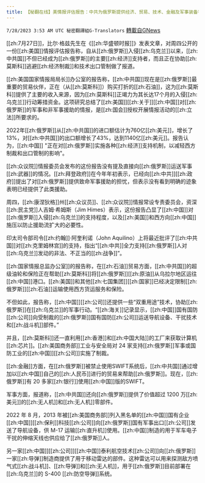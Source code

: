 ```yaml
---
title: 【秘翻在线】美情报评估报告：中共为俄罗斯提供经济、贸易、技术、金融及军事装备等支持
---
```

`7/28/2023 3:53 AM UTC 秘密翻譯組G-Translators` [轉載自GNews](https://gnews.org/articles/1493939)

[[zh:7月27日]]，比尔·格兹先生在《[[zh:华盛顿时报]]》发表文章，对周四公开的一份[[zh:美国]]情报评估报告称，自从[[zh:俄罗斯]]入侵[[zh:乌克兰]]以来，[[zh:中共国]]不但已经成为[[zh:俄罗斯]]的主要[[zh:经济]]支持者，而且正在协助[[zh:莫斯科]]逃避[[zh:经济制裁]]和技术出口管制做了报道。

[[zh:美国国家情报局局长]]办公室的报告称，[[zh:中共国]]现在是[[zh:俄罗斯]]最重要的贸易伙伴，正在（从[[zh:莫斯科]]）购买打折的[[zh:石油]]，这为[[zh:莫斯科]]提供了主要的收入来源，因为[[zh:莫斯科]]正竭力为其长达17个月的入侵[[zh:乌克兰]]行动筹措资金。这项研究总结了[[zh:美国]][[zh:关于]][[zh:中国]]对[[zh:俄罗斯]]的军事和非军事援助的情报，是[[zh:国会]]授权开展情报活动的[[zh:立法]]所要求的。

2022年[[zh:俄罗斯]]从[[zh:中共国]]的进口额估计为760亿[[zh:美元]]，增长了13%，对[[zh:中共国]]的出口额增长了43%，达到1140亿[[zh:美元]]。报告认为，[[zh:中国]] "正在对[[zh:俄罗斯]]实施各种[[zh:经济]]支持机制，以减轻西方制裁和出口管制的影响"。

[[zh:众议院]]情报委员会发布的这份报告没有提及直接向[[zh:俄罗斯]]运送军事[[zh:武器]]的情况。[[zh:拜登政府]]在今年年初表示，已经向[[zh:中共]][[zh:政府]]提出了对[[zh:俄罗斯]]提供致命军事援助的担忧，但表示没有看到明确的迹象表明已经提供了此类援助。

周四，[[zh:康涅狄格]]州[[zh:众议员]]、[[zh:众议院]]情报常设专责委员会，资深[[zh:民主党]]人吉姆·希姆斯（Jim Himes）表示，这份报告凸显了[[zh:中国]]对[[zh:俄罗斯]]入侵[[zh:乌克兰]]的支持程度，以及[[zh:美国]]和西方向[[zh:中国]]施压以防止援助流扩大的必要性。

印太司令部司令[[zh:约翰]]·阿奎利诺（John Aquilino）上将最近批评了[[zh:中共国]]对[[zh:克里姆林宫]]的支持，指出“[[zh:中共]]全力支持[[zh:俄罗斯]]人对[[zh:乌克兰]]发动的非法、不正当的[[zh:战争]]”。

[[zh:国家情报总监办公室]]的报告称，在[[zh:石油]]贸易方面，[[zh:中共国]]的超级油轮和保险正在帮助[[zh:莫斯科]]将[[zh:俄罗斯]][[zh:原油]]从乌拉尔地区运往[[zh:中国]]港口。[[zh:美国]]和其他[[zh:七国集团]][[zh:国家]]已经决定限制[[zh:俄罗斯]][[zh:石油]]运输使用西方货运服务和保险。

不但如此，报告称，[[zh:中国]][[zh:公司]]还提供一些“双重用途”技术，协助[[zh:俄罗斯]]在[[zh:乌克兰]]的军事行动。“[[zh:海关]]记录显示，[[zh:中国]]国有国防[[zh:公司]]向受制裁的[[zh:俄罗斯]]国有国防[[zh:公司]]运送导航设备、干扰技术和[[zh:战斗机]]部件。”

并且，[[zh:莫斯科]]还一直利用[[zh:香港]]和[[zh:中国大陆]]的工厂来获取计算机[[zh:芯片]]。[[zh:美国商务部]]工业与安全局对 24 家支持[[zh:俄罗斯]]军事或国防工业的[[zh:中国]][[zh:公司]]实施了制裁。

[[zh:金融]]方面，在[[zh:俄罗斯]]被禁止使用SWIFT系统后，[[zh:中共国]]通过增加以[[zh:中国]]自己的[[zh:人民币]]进行的贸易来帮助[[zh:俄罗斯]]。现在，[[zh:俄罗斯]]有 20 多家[[zh:银行]]使用[[zh:中国]]版的SWIFT。

军事方面，报道称，[[zh:中共国]]还向[[zh:俄罗斯]]提供了价值超过 1200 万[[zh:美元]]的[[zh:无人机]]和[[zh:无人机]]零部件。

2022 年 8 月，2013 年被[[zh:美国商务部]]列入黑名单的[[zh:中国]]国有企业[[zh:中国]][[zh:保利]]科技[[zh:公司]]向[[zh:俄罗斯]]国有军事出口[[zh:公司]]发送了导航设备，供 M-17 运输[[zh:直升机]]使用。[[zh:中国]]制造的用于军车电子干扰的伸缩天线也供应给了[[zh:俄罗斯]]人。

另一家[[zh:中国]][[zh:公司]][[zh:中国]]泰利航空技术[[zh:公司]]向[[zh:俄罗斯]]一家[[zh:导弹]]制造商提供了用于移动雷达的部件。这种雷达可以用来探测敌方喷气式[[zh:战斗机]]、[[zh:导弹]]和[[zh:无人机]]，用于[[zh:俄罗斯]]目前部署在[[zh:乌克兰]]的 S-400 [[zh:防空导弹]]系统。
